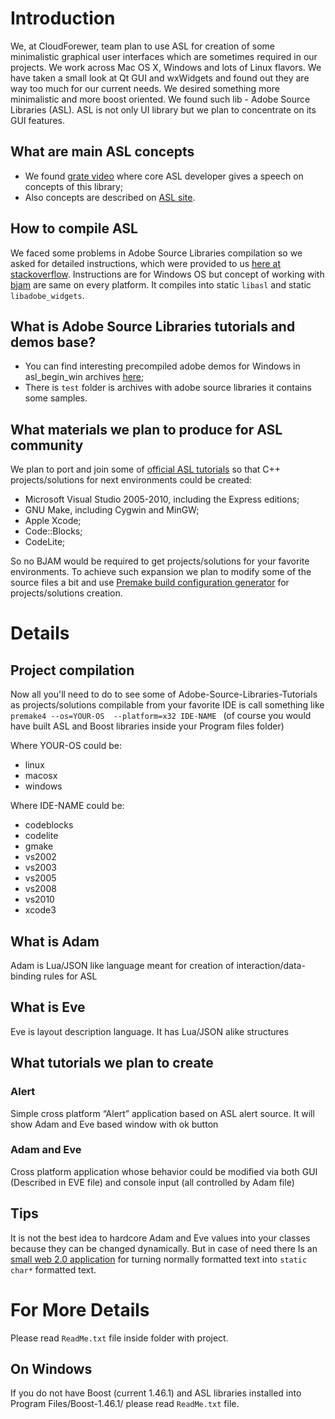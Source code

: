 # Introduction #
We, at CloudForewer, team plan to use ASL for creation of some minimalistic graphical user interfaces which are sometimes required in our projects. We work across Mac OS X, Windows and lots of Linux flavors. We have taken a small look at Qt GUI and wxWidgets and found out they are way too much for our current needs. We desired something more minimalistic and more boost oriented. We found such lib - Adobe Source Libraries (ASL). ASL is not only UI library but we plan to concentrate on its GUI features.

## What are main ASL concepts ##
  * We found [grate video](http://www.youtube.com/v/4moyKUHApq4&hl=en&fs=1) where core ASL developer gives a speech on concepts of this library;
  * Also concepts are described on [ASL site](http://stlab.adobe.com/).

## How to compile ASL ##
We faced some problems in Adobe Source Libraries compilation so we asked for detailed instructions, which were provided to us [here at stackoverflow](http://stackoverflow.com/questions/6397501/how-to-compile-asl-boost-based-adobe-c-gui-library-on-windows-7). Instructions are for Windows OS but concept of working with [bjam](http://www.boost.org/boost-build2/) are same on every platform. It compiles into static `libasl` and static `libadobe_widgets`.

## What is Adobe Source Libraries tutorials and demos base? ##
  * You can find interesting precompiled adobe demos for Windows in  asl\_begin\_win archives [here](http://sourceforge.net/projects/adobe-source/files/adobe-source/);
  * There is `test` folder is archives with adobe source libraries it contains some samples.

## What materials we plan to produce for ASL community ##

We plan to port and join some of [official ASL tutorials](http://sourceforge.net/projects/adobe-source/files/adobe-source/) so that C++ projects/solutions for next environments could be created:

  * Microsoft Visual Studio 2005-2010, including the Express editions;
  * GNU Make, including Cygwin and MinGW;
  * Apple Xcode;
  * Code::Blocks;
  * CodeLite;

So no BJAM would be required to get projects/solutions for your favorite environments. To achieve such expansion we plan to modify some of the source files a bit and use [Premake build configuration generator](http://industriousone.com/what-premake) for projects/solutions creation.

# Details #
## Project compilation ##
Now all you'll need to do to see some of Adobe-Source-Libraries-Tutorials as projects/solutions compilable from your favorite IDE is call something like `premake4 --os=YOUR-OS  --platform=x32 IDE-NAME ` (of course you would have built ASL and Boost libraries inside your Program files folder)

Where YOUR-OS could be:

  * linux
  * macosx
  * windows

Where IDE-NAME could be:

  * codeblocks
  * codelite
  * gmake
  * vs2002
  * vs2003
  * vs2005
  * vs2008
  * vs2010
  * xcode3

## What is Adam ##
Adam is Lua/JSON like language meant for creation of interaction/data-binding rules for ASL

## What is Eve ##
Eve is layout description language. It has Lua/JSON alike structures

## What tutorials we plan to create ##

### Alert ###
Simple cross platform “Alert” application based on ASL alert source. It will show Adam and Eve based window with ok button
### Adam and Eve ###
Cross platform application whose behavior could be modified via both GUI (Described in EVE file) and console input (all controlled by Adam file)

## Tips ##
It is not the best idea to hardcore Adam and Eve values into your classes because they can be changed dynamically. But in case of need there Is an [small web 2.0 application](http://jsfiddle.net/t9sgA/10/show/)  for turning normally formatted text into  `static char*` formatted text.

# For More Details #
Please read `ReadMe.txt` file inside folder with project.

## On Windows ##
If you do not have Boost (current 1.46.1) and ASL libraries installed into Program Files/Boost-1.46.1/ please read `ReadMe.txt` file.